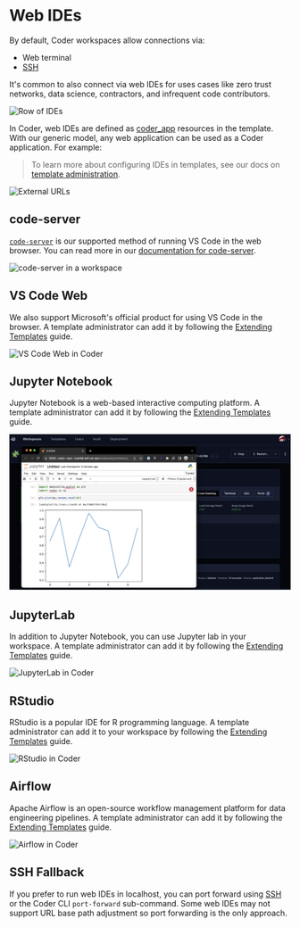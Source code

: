 # Web IDEs

By default, Coder workspaces allow connections via:

- Web terminal
- [SSH](./README.md#ssh)

It's common to also connect via web IDEs for uses cases like zero trust
networks, data science, contractors, and infrequent code contributors.

![Row of IDEs](../../images/ide-row.png)

In Coder, web IDEs are defined as
[coder_app](https://registry.terraform.io/providers/coder/coder/latest/docs/resources/app)
resources in the template. With our generic model, any web application can be
used as a Coder application. For example:

> To learn more about configuring IDEs in templates, see our docs on
> [template administration](../../admin/templates/README.md).

![External URLs](../../images/external-apps.png)

## code-server

[`code-server`](https://github.com/coder/code-server) is our supported method of
running VS Code in the web browser. You can read more in our
[documentation for code-server](https://coder.com/docs/code-server).

![code-server in a workspace](../../images/code-server-ide.png)

## VS Code Web

We also support Microsoft's official product for using VS Code in the browser. A
template administrator can add it by following the
[Extending Templates](../../admin/templates/extending-templates/ides/web-ides.md#vscode-web)
guide.

![VS Code Web in Coder](../../images/vscode-web.gif)

## Jupyter Notebook

Jupyter Notebook is a web-based interactive computing platform. A template
administrator can add it by following the
[Extending Templates](../../admin/templates/extending-templates/ides/web-ides.md#jupyter)
guide.

![Jupyter Notebook in Coder](../../images/jupyter-notebook.png)

## JupyterLab

In addition to Jupyter Notebook, you can use Jupyter lab in your workspace. A
template administrator can add it by following the
[Extending Templates](../../admin/templates/extending-templates/ides/web-ides.md#jupyterlab)
guide.

![JupyterLab in Coder](../../images/jupyter.png)

## RStudio

RStudio is a popular IDE for R programming language. A template administrator
can add it to your workspace by following the
[Extending Templates](../../admin/templates/extending-templates/ides/web-ides.md#rstudio)
guide.

![RStudio in Coder](../../images/rstudio-port-forward.png)

## Airflow

Apache Airflow is an open-source workflow management platform for data
engineering pipelines. A template administrator can add it by following the
[Extending Templates](../../admin/templates/extending-templates/ides/web-ides.md#airflow)
guide.

![Airflow in Coder](../../images/airflow-port-forward.png)

## SSH Fallback

If you prefer to run web IDEs in localhost, you can port forward using
[SSH](../README.md#ssh) or the Coder CLI `port-forward` sub-command. Some web
IDEs may not support URL base path adjustment so port forwarding is the only
approach.
